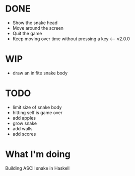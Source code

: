 # DONE
* Show the snake head
* Move around the screen
* Quit the game
* Keep moving over time without pressing a key <-- v2.0.0

# WIP
* draw an inifite snake body


# TODO
* limit size of snake body
* hitting self is game over
* add apples
* grow snake
* add walls
* add scores

# What I'm doing
Building ASCII snake in Haskell
